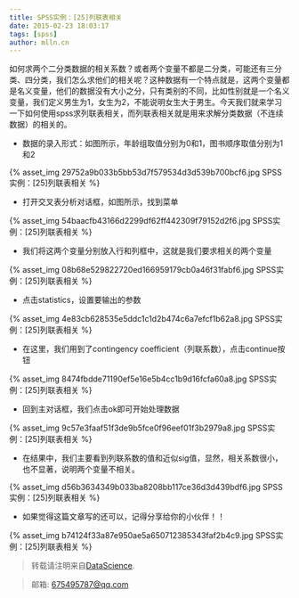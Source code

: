 ```yaml
---
title: SPSS实例：[25]列联表相关
date: 2015-02-23 18:03:17
tags: [spss]
author: mlln.cn
---
```

如何求两个二分类数据的相关系数？或者两个变量不都是二分类，可能还有三分类、四分类，我们怎么求他们的相关呢？这种数据有一个特点就是，这两个变量都是名义变量，他们的数据没有大小之分，只有类别的不同，比如性别就是一个名义变量，我们定义男生为1，女生为2，不能说明女生大于男生。今天我们就来学习一下如何使用spss求列联表相关，而列联表相关就是用来求解分类数据（不连续数据）的相关的。

- 数据的录入形式：如图所示，年龄组取值分别为0和1，图书顺序取值分别为1和2

{% asset_img 29752a9b033b5bb53d7f579534d3d539b700bcf6.jpg SPSS实例：[25]列联表相关 %}

- 打开交叉表分析对话框，如图所示，找到菜单

{% asset_img 54baacfb43166d2299df62ff442309f79152d2f6.jpg SPSS实例：[25]列联表相关 %}

- 我们将这两个变量分别放入行和列框中，这就是我们要求相关的两个变量

{% asset_img 08b68e529822720ed166959179cb0a46f31fabf6.jpg SPSS实例：[25]列联表相关 %}

- 点击statistics，设置要输出的参数

{% asset_img 4e83cb628535e5ddc1c1d2b474c6a7efcf1b62a8.jpg SPSS实例：[25]列联表相关 %}

- 在这里，我们用到了contingency coefficient（列联系数），点击continue按钮

{% asset_img 8474fbdde71190ef5e16e5b4cc1b9d16fcfa60a8.jpg SPSS实例：[25]列联表相关 %}

- 回到主对话框，我们点击ok即可开始处理数据

{% asset_img 9c57e3faaf51f3de9b5fce0f96eef01f3b2979a8.jpg SPSS实例：[25]列联表相关 %}

- 在结果中，我们主要看到列联系数的值和近似sig值，显然，相关系数很小，也不显著，说明两个变量不相关。

{% asset_img d56b3634349b033ba8208bb117ce36d3d439bdf6.jpg SPSS实例：[25]列联表相关 %}

- 如果觉得这篇文章写的还可以，记得分享给你的小伙伴！！

{% asset_img b74124f33a87e950ae5a650712385343faf2b4c9.jpg SPSS实例：[25]列联表相关 %}

> 转载请注明来自[DataScience](http://mlln.cn).

> 邮箱: 675495787@qq.com 
